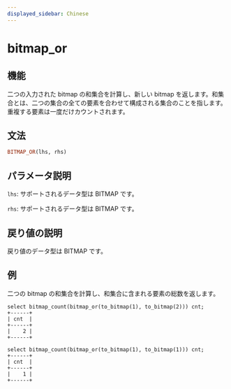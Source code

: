 ```yaml
---
displayed_sidebar: Chinese
---
```


# bitmap_or

## 機能

二つの入力された bitmap の和集合を計算し、新しい bitmap を返します。和集合とは、二つの集合の全ての要素を合わせて構成される集合のことを指します。重複する要素は一度だけカウントされます。

## 文法

```Haskell
BITMAP_OR(lhs, rhs)
```

## パラメータ説明

`lhs`: サポートされるデータ型は BITMAP です。

`rhs`: サポートされるデータ型は BITMAP です。

## 戻り値の説明

戻り値のデータ型は BITMAP です。

## 例

二つの bitmap の和集合を計算し、和集合に含まれる要素の総数を返します。

```Plain Text
select bitmap_count(bitmap_or(to_bitmap(1), to_bitmap(2))) cnt;
+------+
| cnt  |
+------+
|    2 |
+------+

select bitmap_count(bitmap_or(to_bitmap(1), to_bitmap(1))) cnt;
+------+
| cnt  |
+------+
|    1 |
+------+
```
